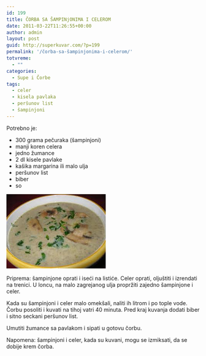 ```yaml
---
id: 199
title: ČORBA SA ŠAMPINjONIMA I CELEROM
date: 2011-03-22T11:26:55+00:00
author: admin
layout: post
guid: http://superkuvar.com/?p=199
permalink: '/čorba-sa-šampinjonima-i-celerom/'
totvreme:
  - ""
categories:
  - Supe i Čorbe
tags:
  - celer
  - kisela pavlaka
  - peršunov list
  - šampinjoni
---
```

Potrebno je:

  * 300 grama pečuraka (šampinjoni)
  * manji koren celera
  * jedno žumance
  * 2 dl kisele pavlake
  * kašika margarina ili malo ulja
  * peršunov list
  * biber
  * so

<img class="alignnone size-full wp-image-786" title="corbaodsampinjonaicelera" src="/wp-content/uploads/2011/03/corbaodsampinjonaicelera.jpg" alt="" width="259" height="194" /> 

Priprema: šampinjone oprati i iseći na listiće. Celer oprati, oljuštiti i izrendati na trenici. U loncu, na malo zagrejanog ulja propržiti zajedno šampinjone i celer.

Kada su šampinjoni i celer malo omekšali, naliti ih litrom i po tople vode. Čorbu posoliti i kuvati na tihoj vatri 40 minuta. Pred kraj kuvanja dodati biber i sitno seckani peršunov list.

Umutiti žumance sa pavlakom i sipati u gotovu čorbu.

Napomena: šampinjoni i celer, kada su kuvani, mogu se izmiksati, da se dobije krem čorba.

&nbsp;